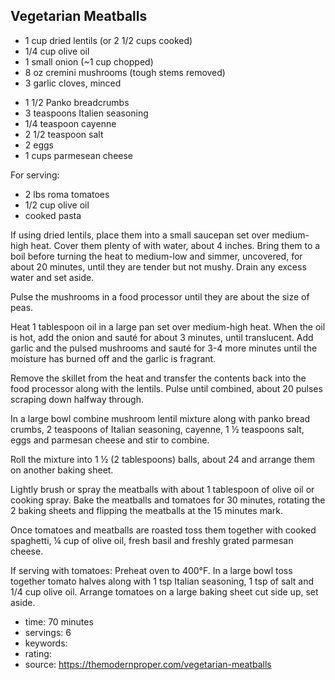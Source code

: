 Vegetarian Meatballs
-----

- 1 cup dried lentils (or 2 1/2 cups cooked)
- 1/4 cup olive oil
- 1 small onion (~1 cup chopped)
- 8 oz cremini mushrooms (tough stems removed)
- 3 garlic cloves, minced
<!-- -->
- 1 1/2 Panko breadcrumbs
- 3 teaspoons Italien seasoning
- 1/4 teaspoon cayenne
- 2 1/2 teaspoon salt
- 2 eggs
- 1 cups parmesean cheese
<!-- -->
For serving:
- 2 lbs roma tomatoes
- 1/2 cup olive oil
- cooked pasta

If using dried lentils, place them into a small saucepan set over medium-high heat. Cover them plenty of with water, about 4 inches. Bring them to a boil before turning the heat to medium-low and simmer, uncovered, for about 20 minutes, until they are tender but not mushy. Drain any excess water and set aside.

Pulse the mushrooms in a food processor until they are about the size of peas.

Heat 1 tablespoon oil in a large pan set over medium-high heat. When the oil is hot, add the onion and sauté for about 3 minutes, until translucent. Add garlic and the pulsed mushrooms and sauté for 3-4 more minutes until the moisture has burned off and the garlic is fragrant.

Remove the skillet from the heat and transfer the contents back into the food processor along with the lentils. Pulse until combined, about 20 pulses scraping down halfway through.

In a large bowl combine mushroom lentil mixture along with panko bread crumbs, 2 teaspoons of Italian seasoning, cayenne, 1 ½ teaspoons salt, eggs and parmesan cheese and stir to combine.

Roll the mixture into 1 ½ (2 tablespoons) balls, about 24 and arrange them on another baking sheet.

Lightly brush or spray the meatballs with about 1 tablespoon of olive oil or cooking spray. Bake the meatballs and tomatoes for 30 minutes, rotating the 2 baking sheets and flipping the meatballs at the 15 minutes mark.

Once tomatoes and meatballs are roasted toss them together with cooked spaghetti, ¼ cup of olive oil, fresh basil and freshly grated parmesan cheese.

If serving with tomatoes: Preheat oven to 400°F. In a large bowl toss together tomato halves along with 1 tsp Italian seasoning, 1 tsp of salt and 1/4 cup olive oil. Arrange tomatoes on a large baking sheet cut side up, set aside.

- time: 70 minutes
- servings: 6
- keywords:
- rating:
- source: https://themodernproper.com/vegetarian-meatballs
